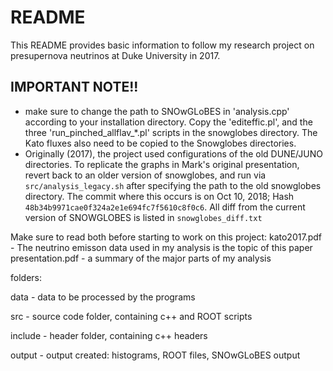 # README

This README provides basic information to follow my research project on presupernova neutrinos at Duke University in 2017.

## IMPORTANT NOTE!!

- make sure to change the path to SNOwGLoBES in 'analysis.cpp' according to your installation directory. Copy the 'editeffic.pl', and the three 'run_pinched_allflav_*.pl' scripts in the snowglobes directory. The Kato fluxes also need to be copied to the Snowglobes directories.
- Originally (2017), the project used configurations of the old DUNE/JUNO directories. To replicate the graphs in Mark's original presentation, revert back to an older version of snowglobes, and run via `src/analysis_legacy.sh` after specifying the path to the old snowglobes directory. The commit where this occurs is on Oct 10, 2018; Hash `48b34b9971cae0f324a2e1e694fc7f5610c8f0c6`. All diff from the current version of SNOWGLOBES is listed in
  `snowglobes_diff.txt`

Make sure to read both before starting to work on this project:
kato2017.pdf - The neutrino emisson data used in my analysis is the topic of this paper
presentation.pdf - a summary of the major parts of my analysis

folders:

data - data to be processed by the programs

src - source code folder, containing c++ and ROOT scripts

include - header folder, containing c++ headers

output - output created: histograms, ROOT files, SNOwGLoBES output

